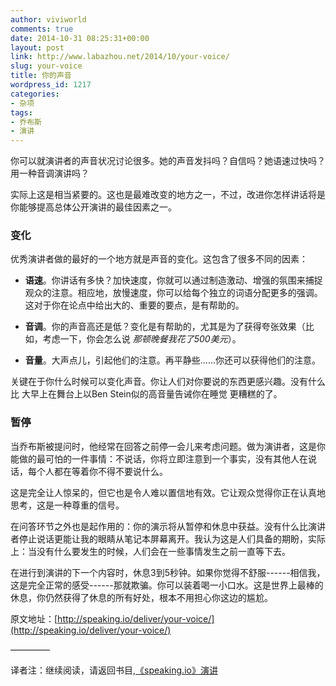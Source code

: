 ```yaml
---
author: viviworld
comments: true
date: 2014-10-31 08:25:31+00:00
layout: post
link: http://www.labazhou.net/2014/10/your-voice/
slug: your-voice
title: 你的声音
wordpress_id: 1217
categories:
- 杂项
tags:
- 乔布斯
- 演讲
---
```


你可以就演讲者的声音状况讨论很多。她的声音发抖吗？自信吗？她语速过快吗？用一种音调演讲吗？

实际上这是相当紧要的。这也是最难改变的地方之一，不过，改进你怎样讲话将是你能够提高总体公开演讲的最佳因素之一。


### 变化


优秀演讲者做的最好的一个地方就是声音的变化。这包含了很多不同的因素：



	
  * **语速**。你讲话有多快？加快速度，你就可以通过制造激动、增强的氛围来捕捉观众的注意。相应地，放慢速度，你可以给每个独立的词语分配更多的强调。这对于你在论点中给出大的、重要的要点，是有帮助的。

	
  * **音调**。你的声音高还是低？变化是有帮助的，尤其是为了获得夸张效果（比如，考虑一下，你会怎么说 _那顿晚餐我花了500美元_）。

	
  * **音量**。大声点儿，引起他们的注意。再平静些……你还可以获得他们的注意。


关键在于你什么时候可以变化声音。你让人们对你要说的东西更感兴趣。没有什么比 大早上在舞台上以Ben Stein似的高音量告诫你在睡觉 更糟糕的了。


### 暂停


当乔布斯被提问时，他经常在回答之前停一会儿来考虑问题。做为演讲者，这是你能做的最可怕的一件事情：不说话，你将立即注意到一个事实，没有其他人在说话，每个人都在等着你不得不要说什么。

这是完全让人惊呆的，但它也是令人难以置信地有效。它让观众觉得你正在认真地思考，这是一种尊重的信号。

在问答环节之外也是起作用的：你的演示将从暂停和休息中获益。没有什么比演讲者停止说话更能让我的眼睛从笔记本屏幕离开。我认为这是人们具备的期盼，实际上：当没有什么要发生的时候，人们会在一些事情发生之前一直等下去。

在进行到演讲的下一个内容时，休息3到5秒钟。如果你觉得不舒服------相信我，这是完全正常的感受------那就欺骗。你可以装着喝一小口水。这是世界上最棒的休息，你仍然获得了休息的所有好处，根本不用担心你这边的尴尬。

原文地址：[http://speaking.io/deliver/your-voice/](http://speaking.io/deliver/your-voice/)

————–

译者注：继续阅读，请返回书目,[《speaking.io》演讲](http://www.labazhou.net/speaking/)

